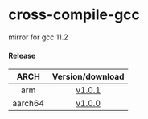 # cross-compile-gcc
mirror for gcc 11.2



#### Release

|  ARCH   |                       Version/download                       |
| :-----: | :----------------------------------------------------------: |
|   arm   | [v1.0.1](https://github.com/Sunrisepeak/cross-compile-gcc/releases/tag/v1.0.1) |
| aarch64 | [v1.0.0](https://github.com/Sunrisepeak/cross-compile-gcc/releases/tag/aarch64_v1.0.0) |

